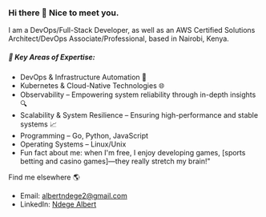 ### Hi there 👋 Nice to meet you.

I am a DevOps/Full-Stack Developer, as well as an AWS Certified Solutions Architect/DevOps Associate/Professional, based in Nairobi, Kenya.


##### 🚀 Key Areas of Expertise:
- DevOps & Infrastructure Automation 🤖
- Kubernetes & Cloud-Native Technologies 🌐
- Observability – Empowering system reliability through in-depth insights 🔍
- Scalability & System Resilience – Ensuring high-performance and stable systems 📈
- Programming – Go, Python, JavaScript
- Operating Systems – Linux/Unix
- Fun fact about me: when I'm free, I enjoy developing games, [sports betting and casino games]—they really stretch my brain!"

  
Find me elsewhere 🌎

- Email: [albertndege2@gmail.com](mailto:albertndege2@gmail.com)
- LinkedIn: [Ndege Albert](https://www.linkedin.com/in/ndege-albert-136178155/)
